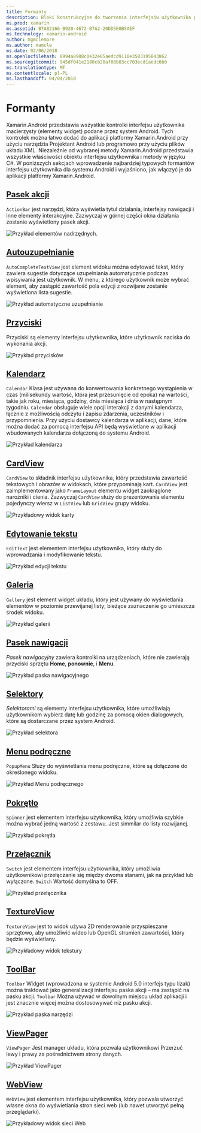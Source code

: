 ```yaml
---
title: Formanty
description: Bloki konstrukcyjne do tworzenia interfejsów użytkownika platformy Xamarin.Android
ms.prod: xamarin
ms.assetid: B7A82166-B920-4672-B7A2-20DD5E0B5AEF
ms.technology: xamarin-android
author: mgmclemore
ms.author: mamcle
ms.date: 02/06/2018
ms.openlocfilehash: 8994a8988c0e32e85aedcd9110e3583195843862
ms.sourcegitcommit: 945df041e2180cb20af08b83cc703ecd1aedc6b0
ms.translationtype: MT
ms.contentlocale: pl-PL
ms.lasthandoff: 04/04/2018
---
```

# <a name="controls"></a>Formanty


Xamarin.Android przedstawia wszystkie kontrolki interfejsu użytkownika macierzysty (elementy widget) podane przez system Android. Tych kontrolek można łatwo dodać do aplikacji platformy Xamarin.Android przy użyciu narzędzia Projektant Android lub programowo przy użyciu plików układu XML. Niezależnie od wybranej metody Xamarin.Android przedstawia wszystkie właściwości obiektu interfejsu użytkownika i metody w języku C#. W poniższych sekcjach wprowadzenie najbardziej typowych formantów interfejsu użytkownika dla systemu Android i wyjaśniono, jak włączyć je do aplikacji platformy Xamarin.Android.

## <a name="action-barandroiduser-interfacecontrolsaction-barmd"></a>[Pasek akcji](~/android/user-interface/controls/action-bar.md) 

`ActionBar` jest narzędzi, która wyświetla tytuł działania, interfejsy nawigacji i inne elementy interakcyjne. Zazwyczaj w górnej części okna działania zostanie wyświetlony pasek akcji.

![Przykład elementów nadrzędnych.](images/action-bar.png)


## <a name="auto-completeandroiduser-interfacecontrolsauto-completemd"></a>[Autouzupełnianie](~/android/user-interface/controls/auto-complete.md)

`AutoCompleteTextView` jest element widoku można edytować tekst, który zawiera sugestie dotyczące uzupełniania automatycznie podczas wpisywania jest użytkownik. W menu, z którego użytkownik może wybrać element, aby zastąpić zawartość pola edycji z rozwijane zostanie wyświetlona lista sugestie.

![Przykład automatyczne uzupełnianie](images/auto-complete.png)


## <a name="buttonsandroiduser-interfacecontrolsbuttonsindexmd"></a>[Przyciski](~/android/user-interface/controls/buttons/index.md)

Przyciski są elementy interfejsu użytkownika, które użytkownik naciska do wykonania akcji.

![Przykład przycisków](images/buttons.png)


## <a name="calendarandroiduser-interfacecontrolscalendarmd"></a>[Kalendarz](~/android/user-interface/controls/calendar.md)

`Calendar` Klasa jest używana do konwertowania konkretnego wystąpienia w czas (milisekundy wartość, która jest przesunięcie od epoka) na wartości, takie jak roku, miesiąca, godziny, dnia miesiąca i dnia w następnym tygodniu.
`Calendar` obsługuje wiele opcji interakcji z danymi kalendarza, łącznie z możliwością odczytu i zapisu zdarzenia, uczestników i przypomnienia. Przy użyciu dostawcy kalendarza w aplikacji, dane, które można dodać za pomocą interfejsu API będą wyświetlane w aplikacji wbudowanych kalendarza dołączoną do systemu Android.

![Przykład kalendarza](images/calendar.png)


## <a name="cardviewandroiduser-interfacecontrolscard-viewmd"></a>[CardView](~/android/user-interface/controls/card-view.md)

`CardView` to składnik interfejsu użytkownika, który przedstawia zawartość tekstowych i obrazów w widokach, które przypominają kart. `CardView` jest zaimplementowany jako `FrameLayout` elementu widget zaokrąglone narożniki i cienia. Zazwyczaj `CardView` służy do prezentowania elementu pojedynczy wiersz w `ListView` lub `GridView` grupy widoku.

![Przykładowy widok karty](images/cardview.png)


## <a name="edit-textandroiduser-interfacecontrolsedit-textmd"></a>[Edytowanie tekstu](~/android/user-interface/controls/edit-text.md)

`EditText` jest elementem interfejsu użytkownika, który służy do wprowadzania i modyfikowanie tekstu.

![Przykład edycji tekstu](images/edit-text.png)


## <a name="galleryandroiduser-interfacecontrolsgallerymd"></a>[Galeria](~/android/user-interface/controls/gallery.md)

`Gallery` jest element widget układu, który jest używany do wyświetlania elementów w poziomie przewijanej listy; bieżące zaznaczenie go umieszcza środek widoku.

![Przykład galerii](images/gallery.png)


## <a name="navigation-barandroiduser-interfacecontrolsnavigation-barmd"></a>[Pasek nawigacji](~/android/user-interface/controls/navigation-bar.md)

*Pasek nawigacyjny* zawiera kontrolki na urządzeniach, które nie zawierają przyciski sprzętu **Home**, **ponownie**, i **Menu**.

![Przykład paska nawigacyjnego](images/navigation-bar.png)


## <a name="pickersandroiduser-interfacecontrolspickersindexmd"></a>[Selektory](~/android/user-interface/controls/pickers/index.md)

*Selektorami* są elementy interfejsu użytkownika, które umożliwiają użytkownikom wybierz datę lub godzinę za pomocą okien dialogowych, które są dostarczane przez system Android.

![Przykład selektora](images/picker.png)


## <a name="popup-menuandroiduser-interfacecontrolspopup-menumd"></a>[Menu podręczne](~/android/user-interface/controls/popup-menu.md)

`PopupMenu` Służy do wyświetlania menu podręczne, które są dołączone do określonego widoku.

![Przykład Menu podręcznego](images/popup-menu.png)


## <a name="spinnerandroiduser-interfacecontrolsspinnermd"></a>[Pokrętło](~/android/user-interface/controls/spinner.md)

`Spinner` jest elementem interfejsu użytkownika, który umożliwia szybkie można wybrać jedną wartość z zestawu. Jest simmilar do listy rozwijanej. 

![Przykład pokrętła](images/spinner.png)


## <a name="switchandroiduser-interfacecontrolsswitchmd"></a>[Przełącznik](~/android/user-interface/controls/switch.md)

`Switch` jest elementem interfejsu użytkownika, który umożliwia użytkownikowi przełączanie się między dwoma stanami, jak na przykład lub wyłączone. `Switch` Wartość domyślna to OFF.

![Przykład przełącznika](images/switch.png)


## <a name="textureviewandroiduser-interfacecontrolstexture-viewmd"></a>[TextureView](~/android/user-interface/controls/texture-view.md)

`TextureView` jest to widok używa 2D renderowanie przyspieszane sprzętowo, aby umożliwić wideo lub OpenGL strumień zawartości, który będzie wyświetlany.

![Przykładowy widok tekstury](images/texture-view.png)


## <a name="toolbarandroiduser-interfacecontrolstool-barindexmd"></a>[ToolBar](~/android/user-interface/controls/tool-bar/index.md)

`Toolbar` Widget (wprowadzona w systemie Android 5.0 interfejs typu lizak) można traktować jako generalizacji interfejsu paska akcji &ndash; ma zastąpić na pasku akcji. `Toolbar` Można używać w dowolnym miejscu układ aplikacji i jest znacznie więcej można dostosowywać niż pasku akcji.

![Przykład paska narzędzi](images/toolbar.png)


## <a name="viewpagerandroiduser-interfacecontrolsview-pagerindexmd"></a>[ViewPager](~/android/user-interface/controls/view-pager/index.md) 

`ViewPager` Jest manager układu, która pozwala użytkownikowi Przerzuć lewy i prawy za pośrednictwem strony danych.

![Przykład ViewPager](images/viewpager.png)


## <a name="webviewandroiduser-interfacecontrolsweb-viewmd"></a>[WebView](~/android/user-interface/controls/web-view.md)

`WebView` jest elementem interfejsu użytkownika, który pozwala utworzyć własne okna do wyświetlania stron sieci web (lub nawet utworzyć pełną przeglądarki).

![Przykładowy widok sieci Web](images/web-view.png)

